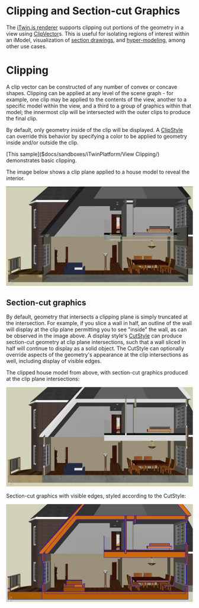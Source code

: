# Clipping and Section-cut Graphics

The [iTwin.js renderer](./index.md) supports clipping out portions of the geometry in a view using [ClipVector]($geometry)s. This is useful for isolating regions of interest within an iModel, visualization of [section drawings](./DrawingsAndSheets.md), and [hyper-modeling](./HyperModeling.md), among other use cases.

# Clipping

A clip vector can be constructed of any number of convex or concave shapes. Clipping can be applied at any level of the scene graph - for example, one clip may be applied to the contents of the view, another to a specific model within the view, and a third to a group of graphics within that model; the innermost clip will be intersected with the outer clips to produce the final clip.

By default, only geometry inside of the clip will be displayed. A [ClipStyle]($common) can override this behavior by specifying a color to be applied to geometry inside and/or outside the clip.

[This sample]($docs/sandboxes/iTwinPlatform/View Clipping/) demonstrates basic clipping.

The image below shows a clip plane applied to a house model to reveal the interior.

![Clip plane](../../changehistory/assets/house-section-clip.jpg)

## Section-cut graphics

By default, geometry that intersects a clipping plane is simply truncated at the intersection. For example, if you slice a wall in half, an outline of the wall will display at the clip plane permitting you to see "inside" the wall, as can be observed in the image above. A display style's [CutStyle]($common) can produce section-cut geometry at clip plane intersections, such that a wall sliced in half will continue to display as a solid object. The CutStyle can optionally override aspects of the geometry's appearance at the clip intersections as well, including display of visible edges.

The clipped house model from above, with section-cut graphics produced at the clip plane intersections:

![Section-cut graphics](../../changehistory/assets/house-section-cut.jpg)

Section-cut graphics with visible edges, styled according to the CutStyle:

![Stylized section-cut graphics](../../changehistory/assets/house-section-cut-style.jpg)
